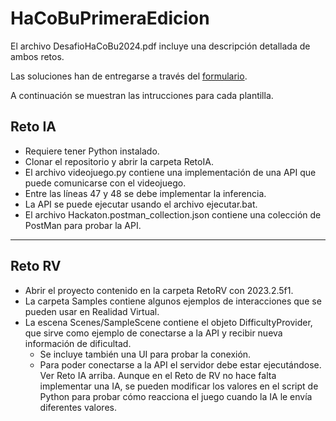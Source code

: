 # HaCoBuPrimeraEdicion

El archivo DesafioHaCoBu2024.pdf incluye una descripción detallada de ambos retos. 

Las soluciones han de entregarse a través del [formulario](https://docs.google.com/forms/d/e/1FAIpQLSc1Y1L7yFB2u8aqo-XwEfoKGaXZS-YYUz5ce0ZlPGB6KjA2vQ/viewform).

A continuación se muestran las intrucciones para cada plantilla.

## Reto IA

- Requiere tener Python instalado.
- Clonar el repositorio y abrir la carpeta RetoIA.
- El archivo videojuego.py contiene una implementación de una API que puede comunicarse con el videojuego.
- Entre las líneas 47 y 48 se debe implementar la inferencia.
- La API se puede ejecutar usando el archivo ejecutar.bat.
- El archivo Hackaton.postman_collection.json contiene una colección de PostMan para probar la API.

---

## Reto RV

- Abrir el proyecto contenido en la carpeta RetoRV con 2023.2.5f1.
- La carpeta Samples contiene algunos ejemplos de interacciones que se pueden usar en Realidad Virtual.
- La escena Scenes/SampleScene contiene el objeto DifficultyProvider, que sirve como ejemplo de conectarse a la API y recibir nueva información de dificultad.
    - Se incluye también una UI para probar la conexión.
    - Para poder conectarse a la API el servidor debe estar ejecutándose. Ver Reto IA arriba. Aunque en el Reto de RV no hace falta implementar una IA, se pueden modificar los valores en el script de Python para probar cómo reacciona el juego cuando la IA le envía diferentes valores.
